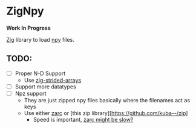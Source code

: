 ZigNpy
======

**Work In Progress**

[Zig][Zig] library to load [npy][npy] files.

TODO:
----

- [ ] Proper N-D Support 
  - Use [zig-strided-arrays](https://github.com/dweiller/zig-strided-arrays)
- [ ] Support more datatypes
- [ ] Npz support
  - They are just zipped npy files basically where the filenames act as keys
  - Use either [zarc](SuperAuguste/zarc) or [this zip library][https://github.com/kuba--/zip]
    - Speed is important, [zarc might be slow?](https://github.com/SuperAuguste/zarc/issues/7)

[Zig]: https://ziglang.org/
[npy]: https://numpy.org/devdocs/reference/generated/numpy.lib.format.html
